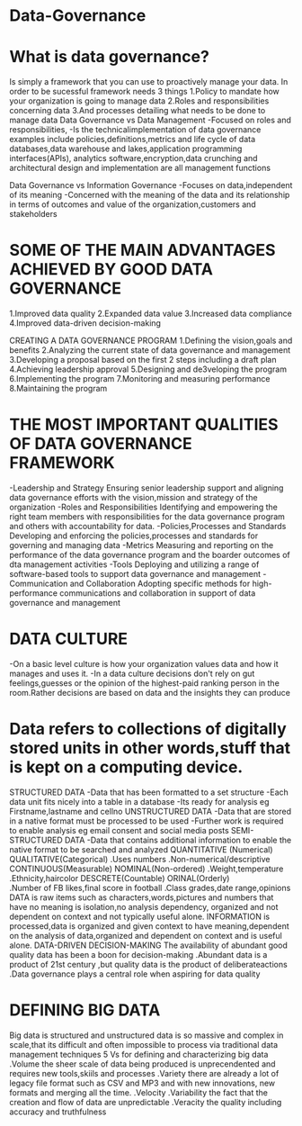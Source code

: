 # Data-Governance
# What is data governance?
Is simply a framework that you can use to proactively manage your data. In order to be sucessful framework needs 3 things
1.Policy to mandate how your organization is going to manage data
2.Roles and responsibilities concerning data
3.And processes detailing what needs to be done to manage data
Data Governance                                      vs         Data Management
-Focused on roles and responsibilities,                     -Is the technicalimplementation of data governance examples include
policies,definitions,metrics and life cycle of data         databases,data warehouse and lakes,application programming interfaces(APIs),
                                                            analytics software,encryption,data crunching and architectural design and implementation are all management functions
                                                            
Data Governance                                      vs       Information Governance
-Focuses on data,independent of its meaning                -Concerned with the meaning of the data and its relationship in terms of outcomes and value of the organization,customers and stakeholders

# SOME OF THE MAIN ADVANTAGES ACHIEVED BY GOOD DATA GOVERNANCE
1.Improved data quality
2.Expanded data value
3.Increased data compliance
4.Improved data-driven decision-making

CREATING A DATA GOVERNANCE PROGRAM
1.Defining the vision,goals and benefits
2.Analyzing the current state of data governance and management
3.Developing a proposal based on the first 2 steps including a draft plan
4.Achieving leadership approval
5.Designing and de3veloping the program
6.Implementing the program
7.Monitoring and measuring performance
8.Maintaining the program
# THE MOST IMPORTANT QUALITIES OF DATA GOVERNANCE FRAMEWORK
-Leadership and Strategy 
Ensuring senior leadership support and aligning data governance efforts with the vision,mission and strategy of the organization
-Roles and Responsibilities
Identifying and empowering the right team members with responsibilities for the data governance program and others with accountability for data.
-Policies,Processes and Standards
Developing and enforcing the policies,processes and standards for governing and managing data
-Metrics
Measuring and reporting on the performance of the data governance program and the boarder outcomes of dta management activities
-Tools
Deploying and utilizing a range of software-based tools to support data governance and management
-Communication and Collaboration
Adopting specific methods for high-performance communications and collaboration in support of data governance and management
# DATA CULTURE
-On a basic level culture is how your organization values data and how it manages and uses it.
-In a data culture decisions don't rely on gut feelings,guesses or the opinion of the highest-paid ranking person in the room.Rather decisions are based on data and the insights they can produce

# Data refers to collections of digitally stored units in other words,stuff that is kept on a computing device.
STRUCTURED DATA
-Data that has been formatted to a set structure
-Each  data unit fits nicely into a table in a database
-Its ready for analysis eg Firstname,lastname and cellno
UNSTRUCTURED DATA
-Data that are stored in a native format must be processed to be used
-Further work is required to enable analysis eg email consent and social media posts
SEMI-STRUCTURED DATA
-Data that contains additional information to enable the native format to be searched and analyzed
QUANTITATIVE (Numerical)                       QUALITATIVE(Categorical)
.Uses numbers                                  .Non-numerical/descriptive
CONTINUOUS(Measurable)                          NOMINAL(Non-ordered)
.Weight,temperature                             .Ethnicity,haircolor
DESCRETE(Countable)                             ORINAL(Orderly)                     
.Number of FB likes,final score in football     .Class grades,date range,opinions
DATA is raw items such as characters,words,pictures and numbers that have no meaning is isolation,no analysis dependency, organized and not dependent on context and not typically useful alone.
INFORMATION is processed,data is organized and given context to have meaning,dependent on the analysis of data,organized and dependent on context and is useful alone.
DATA-DRIVEN DECISION-MAKING
The availability of abundant good quality data has been a boon for decision-making
.Abundant data is a product of 21st century ,but quality data is the product of deliberateactions
.Data governance plays a central role when aspiring for data quality
# DEFINING BIG DATA
Big data is structured and unstructured data is so massive and complex in scale,that its difficult and often impossible to process via traditional data management techniques
5 Vs for defining and characterizing big data
.Volume the sheer scale of data being produced is unprecendented and requires new tools,skiils and processes
.Variety there are already a lot of legacy file format such as CSV and MP3 and with new innovations, new formats and merging all the time.
.Velocity
.Variability the fact that the creation and flow of data are unpredictable
.Veracity the quality including accuracy and truthfulness
